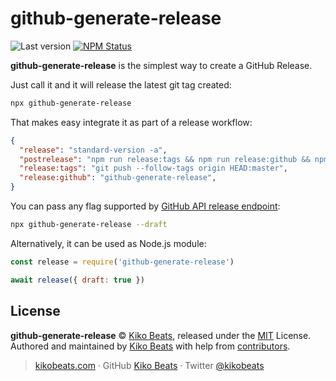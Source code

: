 # github-generate-release

![Last version](https://img.shields.io/github/tag/kikobeats/github-generate-release.svg?style=flat-square)
[![NPM Status](https://img.shields.io/npm/dm/github-generate-release.svg?style=flat-square)](https://www.npmjs.org/package/github-generate-release)

**github-generate-release** is the simplest way to create a GitHub Release.

Just call it and it will release the latest git tag created:

```sh
npx github-generate-release
```

That makes easy integrate it as part of a release workflow:

```json
{
  "release": "standard-version -a",
  "postrelease": "npm run release:tags && npm run release:github && npm publish",
  "release:tags": "git push --follow-tags origin HEAD:master",
  "release:github": "github-generate-release",
}
```

You can pass any flag supported by [GitHub API release endpoint](https://docs.github.com/en/rest/releases/releases?apiVersion=2022-11-28#create-a-release):

```sh
npx github-generate-release --draft
```

Alternatively, it can be used as Node.js module:

```js
const release = require('github-generate-release')

await release({ draft: true })
```

## License

**github-generate-release** © [Kiko Beats](https://kikobeats.com), released under the [MIT](https://github.com/kikobeats/github-generate-release/blob/master/LICENSE.md) License.<br>
Authored and maintained by [Kiko Beats](https://kikobeats.com) with help from [contributors](https://github.com/kikobeats/github-generate-release/contributors).

> [kikobeats.com](https://kikobeats.com) · GitHub [Kiko Beats](https://github.com/kikobeats) · Twitter [@kikobeats](https://twitter.com/kikobeats)
